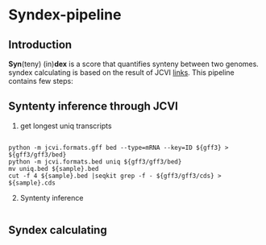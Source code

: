 # Syndex-pipeline
## Introduction
**Syn**(teny) (in)**dex** is a score that quantifies synteny between two genomes. syndex calculating is based on the result of JCVI [links](https://github.com/tanghaibao/jcvi). This pipeline contains few steps:

## Syntenty inference through JCVI
1. get longest uniq transcripts
```

python -m jcvi.formats.gff bed --type=mRNA --key=ID ${gff3} > ${gff3/gff3/bed}
python -m jcvi.formats.bed uniq ${gff3/gff3/bed}
mv uniq.bed ${sample}.bed
cut -f 4 ${sample}.bed |seqkit grep -f - ${gff3/gff3/cds} > ${sample}.cds
```
2. Syntenty inference
```

```

## Syndex calculating
```
```
